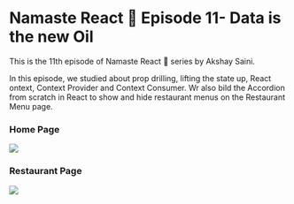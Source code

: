 # Namaste React 🚀 Episode 11- Data is the new Oil

<p>This is the 11th episode of Namaste React 🚀 series by Akshay Saini.</p>
<p>In this episode, we studied about prop drilling, lifting the state up, React ontext, Context Provider and Context Consumer. Wr also bild the Accordion from scratch in React to show and hide restaurant menus on the Restaurant Menu page.</p>

### Home Page
<img src="screencapture-homepage.png" />

### Restaurant Page
<img src="./screencapture-restaurants.png" />